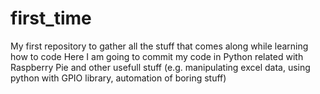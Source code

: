 # first_time
My first repository to gather all the stuff that comes along while learning how to code
Here I am going to commit my code in Python related with Raspberry Pie and other usefull stuff (e.g. manipulating excel data, using python with GPIO library, automation of boring stuff)
